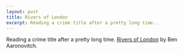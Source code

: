 ```yaml
---
layout: post
title: Rivers of London
excerpt: Reading a crime title after a pretty long time..
---
```


Reading a crime title after a pretty long time. [Rivers of London](https://www.goodreads.com/book/show/9317452-rivers-of-london) by Ben Aaronovitch.
